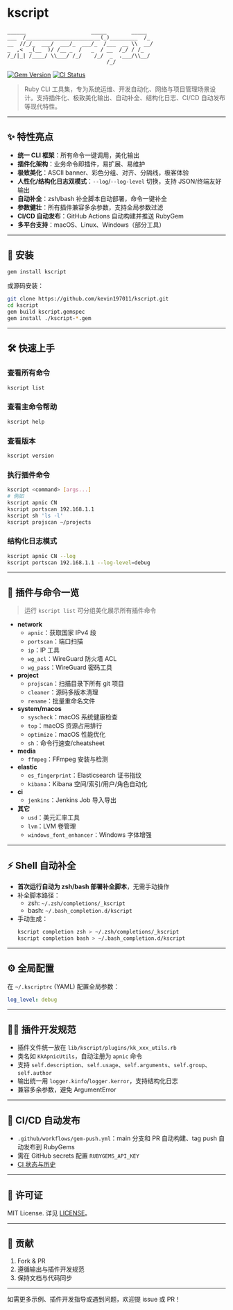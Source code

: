 # kscript

```
______                     _____        _____
___  /________________________(_)_________  /_
__  //_/_  ___/  ___/_  ___/_  /___  __ \\  __/
_  ,<  _(__  )/ /__ _  /   _  / __  /_/ / /_
/_/|_| /____/ \\___/ /_/    /_/  _  .___/\\__/
                                /_/
```

[![Gem Version](https://img.shields.io/gem/v/kscript?style=flat-square)](https://rubygems.org/gems/kscript)
[![CI Status](https://github.com/kevin197011/kscript/actions/workflows/gem-push.yml/badge.svg?branch=main)](https://github.com/kevin197011/kscript/actions/workflows/gem-push.yml)

> Ruby CLI 工具集，专为系统运维、开发自动化、网络与项目管理场景设计。支持插件化、极致美化输出、自动补全、结构化日志、CI/CD 自动发布等现代特性。

---

## ✨ 特性亮点
- **统一 CLI 框架**：所有命令一键调用，美化输出
- **插件化架构**：业务命令即插件，易扩展、易维护
- **极致美化**：ASCII banner、彩色分组、对齐、分隔线，极客体验
- **人性化/结构化日志双模式**：`--log`/`--log-level` 切换，支持 JSON/终端友好输出
- **自动补全**：zsh/bash 补全脚本自动部署，命令一键补全
- **参数健壮**：所有插件兼容多余参数，支持全局参数过滤
- **CI/CD 自动发布**：GitHub Actions 自动构建并推送 RubyGem
- **多平台支持**：macOS、Linux、Windows（部分工具）

---

## 🚀 安装

```bash
gem install kscript
```

或源码安装：

```bash
git clone https://github.com/kevin197011/kscript.git
cd kscript
gem build kscript.gemspec
gem install ./kscript-*.gem
```

---

## 🛠️ 快速上手

### 查看所有命令
```bash
kscript list
```

### 查看主命令帮助
```bash
kscript help
```

### 查看版本
```bash
kscript version
```

### 执行插件命令
```bash
kscript <command> [args...]
# 例如
kscript apnic CN
kscript portscan 192.168.1.1
kscript sh 'ls -l'
kscript projscan ~/projects
```

### 结构化日志模式
```bash
kscript apnic CN --log
kscript portscan 192.168.1.1 --log-level=debug
```

---

## 🧩 插件与命令一览

> 运行 `kscript list` 可分组美化展示所有插件命令

- **network**
  - `apnic`：获取国家 IPv4 段
  - `portscan`：端口扫描
  - `ip`：IP 工具
  - `wg_acl`：WireGuard 防火墙 ACL
  - `wg_pass`：WireGuard 密码工具
- **project**
  - `projscan`：扫描目录下所有 git 项目
  - `cleaner`：源码多版本清理
  - `rename`：批量重命名文件
- **system/macos**
  - `syscheck`：macOS 系统健康检查
  - `top`：macOS 资源占用排行
  - `optimize`：macOS 性能优化
  - `sh`：命令行速查/cheatsheet
- **media**
  - `ffmpeg`：FFmpeg 安装与检测
- **elastic**
  - `es_fingerprint`：Elasticsearch 证书指纹
  - `kibana`：Kibana 空间/索引/用户/角色自动化
- **ci**
  - `jenkins`：Jenkins Job 导入导出
- **其它**
  - `usd`：美元汇率工具
  - `lvm`：LVM 卷管理
  - `windows_font_enhancer`：Windows 字体增强

---

## ⚡ Shell 自动补全

- **首次运行自动为 zsh/bash 部署补全脚本**，无需手动操作
- 补全脚本路径：
  - zsh: `~/.zsh/completions/_kscript`
  - bash: `~/.bash_completion.d/kscript`
- 手动生成：
  ```bash
  kscript completion zsh > ~/.zsh/completions/_kscript
  kscript completion bash > ~/.bash_completion.d/kscript
  ```

---

## ⚙️ 全局配置

在 `~/.kscriptrc` (YAML) 配置全局参数：

```yaml
log_level: debug
```

---

## 🧑‍💻 插件开发规范
- 插件文件统一放在 `lib/kscript/plugins/kk_xxx_utils.rb`
- 类名如 `KkApnicUtils`，自动注册为 `apnic` 命令
- 支持 `self.description`、`self.usage`、`self.arguments`、`self.group`、`self.author`
- 输出统一用 `logger.kinfo`/`logger.kerror`，支持结构化日志
- 兼容多余参数，避免 ArgumentError

---

## 🚚 CI/CD 自动发布

- `.github/workflows/gem-push.yml`：main 分支和 PR 自动构建、tag push 自动发布到 RubyGems
- 需在 GitHub secrets 配置 `RUBYGEMS_API_KEY`
- [CI 状态与历史](https://github.com/kevin197011/kscript/actions/workflows/gem-push.yml)

---

## 📄 许可证

MIT License. 详见 [LICENSE](LICENSE)。

---

## 🤝 贡献

1. Fork & PR
2. 遵循输出与插件开发规范
3. 保持文档与代码同步

---

如需更多示例、插件开发指导或遇到问题，欢迎提 issue 或 PR！

